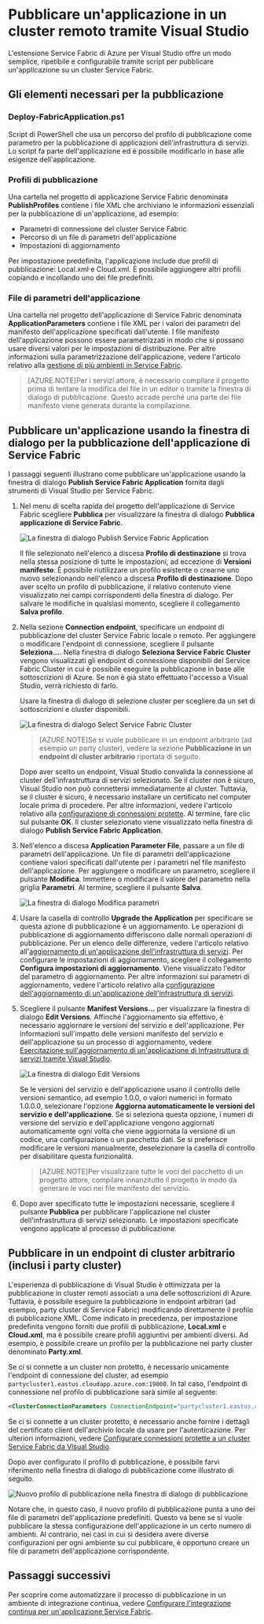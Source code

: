 <properties
    pageTitle="Pubblicare un'applicazione in un cluster remoto con Visual Studio | Microsoft Azure"
    description="Scoprire come pubblicare un'applicazione in un cluster remoto Service Fabric usando Visual Studio."
    services="service-fabric"
    documentationCenter="na"
    authors="cawams"
    manager="timlt"
    editor="" />

<tags
    ms.service="multiple"
    ms.devlang="dotnet"
    ms.topic="article"
    ms.tgt_pltfrm="na"
    ms.workload="multiple"
    ms.date="12/06/2015"
    ms.author="cawa" />

# Pubblicare un'applicazione in un cluster remoto tramite Visual Studio

L'estensione Service Fabric di Azure per Visual Studio offre un modo semplice, ripetibile e configurabile tramite script per pubblicare un'applicazione su un cluster Service Fabric.

## Gli elementi necessari per la pubblicazione

### Deploy-FabricApplication.ps1

Script di PowerShell che usa un percorso del profilo di pubblicazione come parametro per la pubblicazione di applicazioni dell'infrastruttura di servizi. Lo script fa parte dell'applicazione ed è possibile modificarlo in base alle esigenze dell'applicazione.

### Profili di pubblicazione

Una cartella nel progetto di applicazione Service Fabric denominata **PublishProfiles** contiene i file XML che archiviano le informazioni essenziali per la pubblicazione di un'applicazione, ad esempio:

- Parametri di connessione del cluster Service Fabric
- Percorso di un file di parametri dell'applicazione
- Impostazioni di aggiornamento

Per impostazione predefinita, l'applicazione include due profili di pubblicazione: Local.xml e Cloud.xml. È possibile aggiungere altri profili copiando e incollando uno dei file predefiniti.

### File di parametri dell'applicazione

Una cartella nel progetto dell'applicazione di Service Fabric denominata **ApplicationParameters** contiene i file XML per i valori dei parametri del manifesto dell'applicazione specificati dall'utente. I file manifesto dell'applicazione possono essere parametrizzati in modo che si possano usare diversi valori per le impostazioni di distribuzione. Per altre informazioni sulla parametrizzazione dell'applicazione, vedere l'articolo relativo alla [gestione di più ambienti in Service Fabric](service-fabric-manage-multiple-environment-app-configuration.md).

>[AZURE.NOTE]Per i servizi attore, è necessario compilare il progetto prima di tentare la modifica del file in un editor o tramite la finestra di dialogo di pubblicazione. Questo accade perché una parte dei file manifesto viene generata durante la compilazione.

## Pubblicare un'applicazione usando la finestra di dialogo per la pubblicazione dell'applicazione di Service Fabric

I passaggi seguenti illustrano come pubblicare un'applicazione usando la finestra di dialogo **Publish Service Fabric Application** fornita dagli strumenti di Visual Studio per Service Fabric.

1. Nel menu di scelta rapida del progetto dell'applicazione di Service Fabric scegliere **Pubblica** per visualizzare la finestra di dialogo **Pubblica applicazione di Service Fabric**.

    ![La finestra di dialogo **Publish Service Fabric Application**][0]

    Il file selezionato nell'elenco a discesa **Profilo di destinazione** si trova nella stessa posizione di tutte le impostazioni, ad eccezione di **Versioni manifesto**. È possibile riutilizzare un profilo esistente o crearne uno nuovo selezionando **<Gestione profili...>** nell'elenco a discesa **Profilo di destinazione**. Dopo aver scelto un profilo di pubblicazione, il relativo contenuto viene visualizzato nei campi corrispondenti della finestra di dialogo. Per salvare le modifiche in qualsiasi momento, scegliere il collegamento **Salva profilo**.

2. Nella sezione **Connection endpoint**, specificare un endpoint di pubblicazione del cluster Service Fabric locale o remoto. Per aggiungere o modificare l'endpoint di connessione, scegliere il pulsante **Seleziona...**. Nella finestra di dialogo **Seleziona Service Fabric Cluster** vengono visualizzati gli endpoint di connessione disponibili del Service Fabric Cluster in cui è possibile eseguire la pubblicazione in base alle sottoscrizioni di Azure. Se non è già stato effettuato l'accesso a Visual Studio, verrà richiesto di farlo.

    Usare la finestra di dialogo di selezione cluster per scegliere da un set di sottoscrizioni e cluster disponibili.

    ![La finestra di dialogo **Select Service Fabric Cluster**][1]

    >[AZURE.NOTE]Se si vuole pubblicare in un endpoint arbitrario (ad esempio un party cluster), vedere la sezione **Pubblicazione in un endpoint di cluster arbitrario** riportata di seguito.

    Dopo aver scelto un endpoint, Visual Studio convalida la connessione al cluster dell'infrastruttura di servizi selezionato. Se il cluster non è sicuro, Visual Studio non può connettersi immediatamente al cluster. Tuttavia, se il cluster è sicuro, è necessario installare un certificato nel computer locale prima di procedere. Per altre informazioni, vedere l'articolo relativo alla [configurazione di connessioni protette](service-fabric-visualstudio-configure-secure-connections.md). Al termine, fare clic sul pulsante **OK**. Il cluster selezionato viene visualizzato nella finestra di dialogo **Publish Service Fabric Application**.

3. Nell'elenco a discesa **Application Parameter File**, passare a un file di parametri dell'applicazione. Un file di parametri dell'applicazione contiene valori specificati dall'utente per i parametri nel file manifesto dell'applicazione. Per aggiungere o modificare un parametro, scegliere il pulsante **Modifica**. Immettere o modificare il valore del parametro nella griglia **Parametri**. Al termine, scegliere il pulsante **Salva**.

    ![La finestra di dialogo **Modifica parametri**][2]

4. Usare la casella di controllo **Upgrade the Application** per specificare se questa azione di pubblicazione è un aggiornamento. Le operazioni di pubblicazione di aggiornamento differiscono dalle normali operazioni di pubblicazione. Per un elenco delle differenze, vedere l'articolo relativo all'[aggiornamento di un'applicazione dell'infrastruttura di servizi](service-fabric-application-upgrade.md). Per configurare le impostazioni di aggiornamento, scegliere il collegamento **Configura impostazioni di aggiornamento**. Viene visualizzato l'editor del parametro di aggiornamento. Per altre informazioni sui parametri di aggiornamento, vedere l'articolo relativo alla [configurazione dell'aggiornamento di un'applicazione dell'infrastruttura di servizi](service-fabric-visualstudio-configure-upgrade.md).

5. Scegliere il pulsante **Manifest Versions…** per visualizzare la finestra di dialogo **Edit Versions**. Affinché l'aggiornamento sia effettivo, è necessario aggiornare le versioni del servizio e dell'applicazione. Per informazioni sull'impatto delle versioni manifesto del servizio e dell'applicazione su un processo di aggiornamento, vedere [Esercitazione sull'aggiornamento di un'applicazione di Infrastruttura di servizi tramite Visual Studio](service-fabric-application-upgrade-tutorial.md).

    ![La finestra di dialogo **Edit Versions**][3]

    Se le versioni del servizio e dell'applicazione usano il controllo delle versioni semantico, ad esempio 1.0.0, o valori numerici in formato 1.0.0.0, selezionare l'opzione **Aggiorna automaticamente le versioni del servizio e dell'applicazione**. Se si seleziona questa opzione, i numeri di versione del servizio e dell'applicazione vengono aggiornati automaticamente ogni volta che viene aggiornata la versione di un codice, una configurazione o un pacchetto dati. Se si preferisce modificare le versioni manualmente, deselezionare la casella di controllo per disabilitare questa funzionalità.

    >[AZURE.NOTE]Per visualizzare tutte le voci del pacchetto di un progetto attore, compilare innanzitutto il progetto in modo da generare le voci nei file manifesto del servizio.

6. Dopo aver specificato tutte le impostazioni necessarie, scegliere il pulsante **Pubblica** per pubblicare l'applicazione nel cluster dell'infrastruttura di servizi selezionato. Le impostazioni specificate vengono applicate al processo di pubblicazione.

## Pubblicare in un endpoint di cluster arbitrario (inclusi i party cluster)

L'esperienza di pubblicazione di Visual Studio è ottimizzata per la pubblicazione in cluster remoti associati a una delle sottoscrizioni di Azure. Tuttavia, è possibile eseguire la pubblicazione in endpoint arbitrari (ad esempio, party cluster di Service Fabric) modificando direttamente il profilo di pubblicazione XML. Come indicato in precedenza, per impostazione predefinita vengono forniti due profili di pubblicazione, **Local.xml** e **Cloud.xml**, ma è possibile creare profili aggiuntivi per ambienti diversi. Ad esempio, è possibile creare un profilo per la pubblicazione nei party cluster denominato **Party.xml**.

Se ci si connette a un cluster non protetto, è necessario unicamente l'endpoint di connessione del cluster, ad esempio `partycluster1.eastus.cloudapp.azure.com:19000`. In tal caso, l'endpoint di connessione nel profilo di pubblicazione sarà simile al seguente:

```XML
<ClusterConnectionParameters ConnectionEndpoint="partycluster1.eastus.cloudapp.azure.com:19000" />
```

  Se ci si connette a un cluster protetto, è necessario anche fornire i dettagli del certificato client dell'archivio locale da usare per l'autenticazione. Per ulteriori informazioni, vedere [Configurare connessioni protette a un cluster Service Fabric da Visual Studio](service-fabric-visualstudio-configure-secure-connections.md).

  Dopo aver configurato il profilo di pubblicazione, è possibile farvi riferimento nella finestra di dialogo di pubblicazione come illustrato di seguito.

  ![Nuovo profilo di pubblicazione nella finestra di dialogo di pubblicazione][4]

  Notare che, in questo caso, il nuovo profilo di pubblicazione punta a uno dei file di parametri dell'applicazione predefiniti. Questo va bene se si vuole pubblicare la stessa configurazione dell'applicazione in un certo numero di ambienti. Al contrario, nei casi in cui si desidera avere diverse configurazioni per ogni ambiente su cui pubblicare, è opportuno creare un file di parametri dell'applicazione corrispondente.

## Passaggi successivi

Per scoprire come automatizzare il processo di pubblicazione in un ambiente di integrazione continua, vedere [Configurare l'integrazione continua per un'applicazione Service Fabric](service-fabric-set-up-continuous-integration.md).


[0]: ./media/service-fabric-publish-app-remote-cluster/PublishDialog.png
[1]: ./media/service-fabric-publish-app-remote-cluster/SelectCluster.png
[2]: ./media/service-fabric-publish-app-remote-cluster/EditParams.png
[3]: ./media/service-fabric-publish-app-remote-cluster/EditVersions.png
[4]: ./media/service-fabric-publish-app-remote-cluster/publish-to-party-cluster.png

<!---HONumber=AcomDC_0114_2016-->